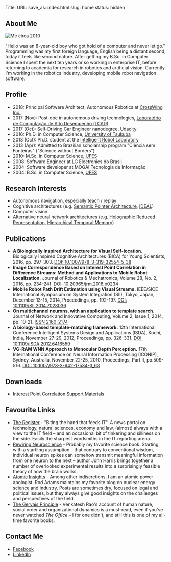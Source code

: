 Title:
URL:
save_as: index.html
slug: home
status: hidden

## About Me

![Me circa 2010]({static}/images/photo.jpg)

"Helio was an 8-year-old boy who got hold of a computer and never let go." Programming was my first foreign language, English being a distant second; today it feels like second nature. After getting my B.Sc. in Computer Science I spent the next ten years or so working in enterprise IT, before returning to academia for research in robotics and artificial vision. Currently I'm working in the robotics industry, developing mobile robot navigation software.

## Profile

* 2018: Principal Software Architect, Autonomous Robotics at [CrossWing Inc.](http://crosswing.com/)
* 2017 (Nov): Post-doc in autonomous driving technologies, [Laboratório de Computação de Alto Desempenho (LCAD)](http://www.lcad.inf.ufes.br/)
* 2017 (Oct): Self-Driving Car Engineer nanodegree, [Udacity](https://www.udacity.com/course/self-driving-car-engineer-nanodegree--nd013)
* 2016: Ph.D. in Computer Science, [University of Tsukuba](http://www.tsukuba.ac.jp/en/)
* 2013 (Oct): Ph.D. student at the [Intelligent Robot Laboratory](http://www.roboken.iit.tsukuba.ac.jp/en/)
* 2013 (Apr): Admitted to Brazilian scholarship program "Ciência sem Fonteiras" ("Science without Borders")
* 2010: M.Sc. in Computer Science, [UFES](http://ufes.br/)
* 2008: Software Engineer at LG Electronics do Brasil
* 2004: Software developer at MOGAI Tecnologia de Informação
* 2004: B.Sc. in Computer Science, [UFES](http://ufes.br/)

## Research Interests

* Autonomous navigation, especially [teach / replay](http://streebgreebling.blogspot.jp/2007/09/teachreplay.html)
* Cognitive architectures (e.g. [Semantic Pointer Architecture](http://compneuro.uwaterloo.ca/research/spa/semantic-pointer-architecture.html), [IDEAL](http://liris.cnrs.fr/ideal/))
* Computer vision
* Alternative neural network architectures (e.g. [Holographic Reduced Representation](http://www.d-reps.org/), [Hierarchical Temporal Memory](http://numenta.com/learn/))

## Publications

* **A Biologically Inspired Architecture for Visual Self-location.** Biologically Inspired Cognitive Architectures (BICA) for Young Scientists, 2016, pp. 297-303.
[DOI: 10.1007/978-3-319-32554-5_38](http://dx.doi.org/10.1007/978-3-319-32554-5_38)
* **Image Correspondence Based on Interest Point Correlation in Difference Streams: Method and Applications to Mobile Robot Localization.** Journal of Robotics & Mechatronics, Volume 28, No. 2, 2016, pp. 234-241. [DOI: 10.20965/jrm.2016.p0234](http://dx.doi.org/10.20965/jrm.2016.p0234)
* **Mobile Robot Path Drift Estimation using Visual Streams.** IEEE/SICE International Symposium on System Integration (SII), Tokyo, Japan, December 13-15, 2014, Proceedings, pp. 192-197. [DOI: 10.1109/SII.2014.7028036](http://dx.doi.org/10.1109/SII.2014.7028036)
* **On multichannel neurons, with an application to template search.** Journal of Network and Innovative Computing, Volume 2, Issue 1, 2014, pp. 10-21. [ISSN 2160-2174](http://www.mirlabs.net/jnic/secured/Volume2-Issue1/Paper2/JNIC_Paper2.pdf)
* **A biology-based template-matching framework.** 12th International Conference Intelligent Systems Design and Applications (ISDA), Kochi, India, November 27-29, 2012, Proceedings, pp. 326-331. [DOI: 10.1109/ISDA.2012.6416559](https://dx.doi.org/10.1109/ISDA.2012.6416559)
* **VG-RAM WNN Approach to Monocular Depth Perception.** 17th International Conference on Neural Information Processing (ICONIP), Sydney, Australia, November 22-25, 2010, Proceedings, Part II, pp.509-516. [DOI: 10.1007/978-3-642-17534-3_63](https://dx.doi.org/10.1007/978-3-642-17534-3_63)

## Downloads

* [Interest Point Correlation Support Materials](https://github.com/xperroni/InterestPointCorrelationSupportMaterials)

## Favourite Links

* [The Register](http://www.theregister.co.uk/) - "Biting the hand that feeds IT". A news portal on technology, natural sciences, economy and law, (almost) always with a view to the IT field – and an occasional bit of tinkering and silliness on the side. Easily the sharpest wordsmiths in the IT reporting arena.
* [Rewiring Neuroscience](http://www.rewiring-neuroscience.com/) - Probably my favorite science book. Starting with a startling assumption – that contrary to conventional wisdom, individual neuron spikes can somehow transmit meaningful information from one neuron to the next – author John Harris brings together a number of overlooked experimental results into a surprisingly feasible theory of how the brain works.
* [Atomic Insights](http://atomicinsights.com) - Among other indiscretions, I am an atomic power apologist. Rod Adams maintains my favorite blog on nuclear energy science and industry. Posts are sometimes dry, focused on legal and political issues, but they always give good insights on the challenges and perspectives of the field.
* [The Gervais Principle](http://www.ribbonfarm.com/the-gervais-principle/) - Venkatesh Rao's account of human nature, social order and organizational dynamics is a must-read, even if you've never watched <i>The Office</i> – I for one didn't, and still this is one of my all-time favorite books.

## Contact Me

* [Facebook](https://www.facebook.com/helio.perronifilho)
* [LinkedIn](https://www.linkedin.com/in/xperroni)
